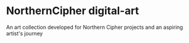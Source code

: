 # NorthernCipher digital-art
An art collection developed for Northern Cipher projects and an aspiring artist's journey
